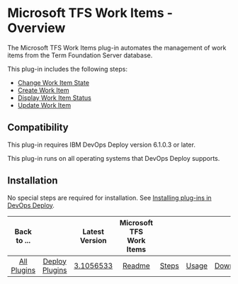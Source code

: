 
# Microsoft TFS Work Items - Overview

The Microsoft TFS Work Items plug-in automates the management of work items from the Term Foundation Server database.

This plug-in includes the following steps:

* [Change Work Item State](#change_work_item_state)
* [Create Work Item](#create_work_item)
* [Display Work Item Status](#display_work_item_status)
* [Update Work Item](#update_work_item)

## Compatibility

This plug-in requires IBM DevOps Deploy version 6.1.0.3 or later.

This plug-in runs on all operating systems that DevOps Deploy supports.

## Installation

No special steps are required for installation. See [Installing plug-ins in DevOps Deploy](https://community.ibm.com/community/user/wasdevops/blogs/laurel-dickson-bull1/2022/06/13/install-plugins "Installing plug-ins in DevOps Deploy").


|Back to ...||Latest Version|Microsoft TFS Work Items ||||
| :---: | :---: | :---: | :---: | :---: | :---: | :---: |
|[All Plugins](../../index.md)|[Deploy Plugins](../README.md)|[3.1056533](https://raw.githubusercontent.com/UrbanCode/IBM-UCD-PLUGINS/main/files/plugin-air-TFS-WorkItems/TFS-WorkItems-3.1056533.zip)|[Readme](README.md)|[Steps](steps.md)|[Usage](usage.md)|[Downloads](downloads.md)|
